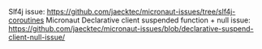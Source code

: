 Slf4j issue: https://github.com/jaecktec/micronaut-issues/tree/slf4j-coroutines
Micronaut Declarative client suspended function + null issue: https://github.com/jaecktec/micronaut-issues/blob/declarative-suspend-client-null-issue/
